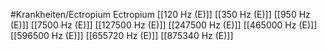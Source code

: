#Krankheiten/Ectropium
Ectropium
[[120 Hz (E)]]
[[350 Hz (E)]]
[[950 Hz (E)]]
[[7500 Hz (E)]]
[[127500 Hz (E)]]
[[247500 Hz (E)]]
[[465000 Hz (E)]]
[[596500 Hz (E)]]
[[655720 Hz (E)]]
[[875340 Hz (E)]]
